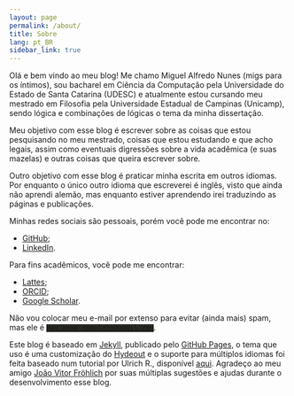 ```yaml
---
layout: page
permalink: /about/
title: Sobre
lang: pt_BR
sidebar_link: true
---
```


Olá e bem vindo ao meu blog! Me chamo Miguel Alfredo Nunes (migs para os íntimos), sou bacharel em Ciência da Computação pela
Universidade do Estado de Santa Catarina (UDESC) e atualmente estou cursando meu mestrado em Filosofia pela
Universidade Estadual de Campinas (Unicamp), sendo lógica e combinações de lógicas o tema da minha dissertação.

Meu objetivo com esse blog é escrever sobre as coisas que estou pesquisando no meu mestrado, coisas que estou estudando e que acho legais,
assim como eventuais digressões sobre a vida acadêmica (e suas mazelas) e outras coisas que queira escrever sobre.

Outro objetivo com esse blog é praticar minha escrita em outros idiomas. Por enquanto
o único outro idioma que escreverei é inglês, visto que ainda não aprendi alemão, mas enquanto estiver aprendendo irei traduzindo as páginas e publicações.

Minhas redes sociais são pessoais, porém você pode me encontrar no:

- [GitHub][github];
- [LinkedIn][linkedin].

Para fins acadêmicos, você pode me encontrar:

- [Lattes][lattes];
- [ORCID][orcid];
- [Google Scholar][scholar].

Não vou colocar meu e-mail por extenso para evitar (ainda mais) spam, mas ele é
<code style="background-color: rgb(38, 41, 34)">meu.nome.completo@gmail.com</code>.

Este blog é baseado em [Jekyll][jekyll], publicado pelo [GitHub Pages][ghp], o tema que uso
é uma customização do [Hydeout][hydeout] e o suporte para múltiplos idiomas foi feita baseado num tutorial por
Ulrich R., disponível [aqui][ulrich]. Agradeço ao meu amigo [João Vitor Fröhlich][jvf] por suas múltiplas sugestões e ajudas durante o desenvolvimento esse blog.

[github]: https://github.com/MiguelANunes
[linkedin]: https://www.linkedin.com/in/miguel-nunes-9b0198341/

[lattes]: http://lattes.cnpq.br/4526561903394005
[orcid]: https://orcid.org/0000-0002-3997-8474
[scholar]: https://scholar.google.com/citations?user=LifdZVUAAAAJ&hl=pt-BR

[jekyll]: https://jekyllrb.com/
[ghp]: https://pages.github.com/
[hydeout]: https://github.com/fongandrew/hydeout
[ulrich]: https://www.rueth.info/multilingual-github-pages/
[jvf]: https://joao-frohlich.github.io/ptbr/
